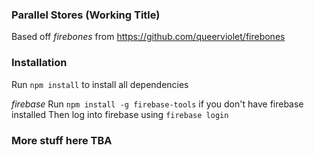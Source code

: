 ### Parallel Stores (Working Title)

Based off *firebones* from https://github.com/queerviolet/firebones

### Installation

Run `npm install` to install all dependencies

*firebase*
Run `npm install -g firebase-tools` if you don't have firebase installed
Then log into firebase using `firebase login`

### More stuff here TBA
